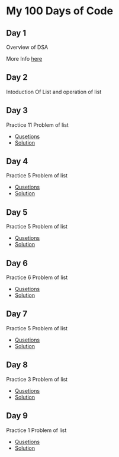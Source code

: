 # My 100 Days of Code

## Day 1

Overview of DSA

More Info [here](https://github.com/SachinMadhukar09/100-Days-Of-Code/blob/master/Day%201/README.md)

## Day 2

Intoduction Of List and operation of list

## Day 3

Practice 11 Problem of list 
- [Qusetions](https://github.com/SachinMadhukar09/100-Days-Of-Code/blob/master/Day%203/README.md)
- [Solution](https://github.com/SachinMadhukar09/100-Days-Of-Code/tree/master/Day%203)

## Day 4

Practice 5 Problem of list 
- [Qusetions](https://github.com/SachinMadhukar09/100-Days-Of-Code/blob/master/Day%204/README.md)
- [Solution](https://github.com/SachinMadhukar09/100-Days-Of-Code/tree/master/Day%204)

## Day 5

Practice 5 Problem of list 
- [Qusetions](https://github.com/SachinMadhukar09/100-Days-Of-Code/blob/master/Day%205/README.md)
- [Solution](https://github.com/SachinMadhukar09/100-Days-Of-Code/tree/master/Day%205)

## Day 6

Practice 6 Problem of list 
- [Qusetions](https://github.com/SachinMadhukar09/100-Days-Of-Code/blob/master/Day%206/README.md)
- [Solution](https://github.com/SachinMadhukar09/100-Days-Of-Code/tree/master/Day%206)

## Day 7

Practice 5 Problem of list 
- [Qusetions](https://github.com/SachinMadhukar09/100-Days-Of-Code/blob/master/Day%207/README.md)
- [Solution](https://github.com/SachinMadhukar09/100-Days-Of-Code/tree/master/Day%207)

## Day 8

Practice 3 Problem of list 
- [Qusetions](https://github.com/SachinMadhukar09/100-Days-Of-Code/blob/master/Day%208/README.md)
- [Solution](https://github.com/SachinMadhukar09/100-Days-Of-Code/tree/master/Day%208)

## Day 9

Practice 1 Problem of list 
- [Qusetions](https://github.com/SachinMadhukar09/100-Days-Of-Code/blob/master/Day%209/README.md)
- [Solution](https://github.com/SachinMadhukar09/100-Days-Of-Code/tree/master/Day%209)